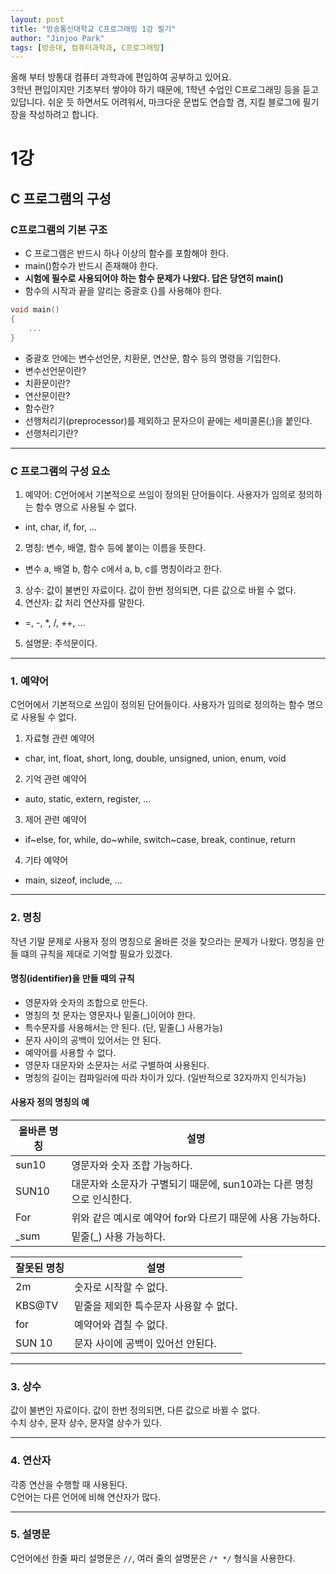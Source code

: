 ```yaml
---
layout: post
title: "방송통신대학교 C프로그래밍 1강 필기"
author: "Jinjoo Park"
tags: [방송대, 컴퓨터과학과, C프로그래밍]
---
```


올해 부터 방통대 컴퓨터 과학과에 편입하여 공부하고 있어요.  
3학년 편입이지만 기초부터 쌓야야 하기 때문에, 1학년 수업인 C프로그래밍 등을 듣고 있답니다. 쉬운 듯 하면서도 어려워서, 마크다운 문법도 연습할 겸, 지킬 블로그에 필기장을 작성하려고 합니다.

# 1강
## C 프로그램의 구성
### C프로그램의 기본 구조

- C 프로그램은 반드시 하나 이상의 함수를 포함해야 한다.
- main()함수가 반드시 존재해야 한다.
 - **시험에 필수로 사용되어야 하는 함수 문제가 나왔다. 답은 당연히 main()**
- 함수의 시작과 끝을 알리는 중괄호 {}를 사용해야 한다.
```c
void main()
{
    ...
}
```
- 중괄호 안에는 변수선언문, 치환문, 연산문, 함수 등의 명령을 기입한다.
 - 변수선언문이란?
 - 치환문이란?
 - 연산문이란?
 - 함수란?
- 선행처리기(preprocessor)를 제외하고 문자으이 끝에는 세미콜론(;)을 붙인다.
 - 선행처리기란?
 
___
### C 프로그램의 구성 요소
 
1. 예약어: C언어에서 기본적으로 쓰임이 정의된 단어들이다. 사용자가 임의로 정의하는 함수 명으로 사용될 수 없다.
 - int, char, if, for, ...
2. 명칭: 변수, 배열, 함수 등에 붙이는 이름을 뜻한다.
 - 변수 a, 배열 b, 함수 c에서 a, b, c를 명칭이라고 한다.
3. 상수: 값이 불변인 자료이다. 값이 한번 정의되면, 다른 값으로 바뀔 수 없다.
4. 연산자:  값 처리 연산자를 말한다.
 - =, -, *, /, ++, ...
5. 설명문: 주석문이다.

---
### 1. 예약어
C언어에서 기본적으로 쓰임이 정의된 단어들이다. 사용자가 임의로 정의하는 함수 명으로 사용될 수 없다.

1. 자료형 관련 예약어
 - char, int, float, short, long, double, unsigned, union, enum, void
2. 기억 관련 예약어
 - auto, static, extern, register, …
3. 제어 관련 예약어
 - if~else, for, while, do~while, switch~case, break, continue, return
4. 기타 예약어
 - main, sizeof, include, …
 
___
### 2. 명칭

작년 기말 문제로 사용자 정의 명칭으로 올바른 것을 찾으라는 문제가 나왔다. 명칭을 만들 떄의 규칙을 제대로 기억할 필요가 있겠다.

#### 명칭(identifier)을 만들 때의 규칙
- 영문자와 숫자의 조합으로 만든다.
- 명칭의 첫 문자는 영문자나 밑줄(_)이어야 한다.
- 특수문자를 사용해서는 안 된다. (단, 밑줄(_) 사용가능)
- 문자 사이의 공백이 있어서는 안 된다.
- 예약어를 사용할 수 없다.
- 영문자 대문자와 소문자는 서로 구별하여 사용된다.
- 명칭의 길이는 컴파일러에 따라 차이가 있다. (일반적으로 32자까지 인식가능)

#### 사용자 정의 명칭의 예   

올바른 명칭 | 설명
--------- | --------
sun10 | 영문자와 숫자 조합 가능하다.
SUN10 | 대문자와 소문자가 구별되기 때문에, sun10과는 다른 명칭으로 인식한다.
For | 위와 같은 예시로 예약어 for와 다르기 때문에 사용 가능하다.
_sum | 밑줄(_) 사용 가능하다.

잘못된 명칭 | 설명
--------- | --------
2m | 숫자로 시작할 수 없다.
KBS@TV | 밑줄을 제외한 특수문자 사용할 수 없다.
for | 예약어와 겹칠 수 없다.
SUN 10 | 문자 사이에 공백이 있어선 안된다.

___
### 3. 상수
값이 불변인 자료이다. 값이 한번 정의되면, 다른 값으로 바뀔 수 없다.  
수치 상수, 문자 상수, 문자열 상수가 있다.   

___
### 4. 연산자
각종 연산을 수행할 때 사용된다.  
C언어는 다른 언어에 비해 연산자가 많다.    

___
### 5. 설명문
C언어에선 한줄 짜리 설명문은 `//`, 여러 줄의 설명문은 `/* */` 형식을 사용한다.
